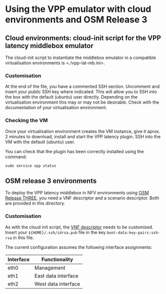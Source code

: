 # Using the VPP emulator with cloud environments and OSM Release 3 #

## Cloud environments: cloud-init script for the VPP latency middlebox emulator ##

The cloud-init script to instantiate the middlebox emulator in a compatible virtualisation environments is <./vpp-lat-mb.ini>.

### Customisation ###

At the end of the file, you have a commented SSH section. Uncomment and insert your *public* SSH key where indicated. This will allow you to SSH into the box with the default (ubuntu) user directly. Depending on the virtualisation environment this may or may not be desirable. Check with the documentation of your virtualisation environment.

### Checking the VM ###

Once your virtualisation environment creates the VM instance, give it aprox. 2 minutes to download, install and start the VPP latency plugin. SSH into the VM with the default (ubuntu) user.

You can check that the plugin has been correctly installed using the command:

`sudo service vpp status`

## OSM release 3 environments ##

To deploy the VPP latency middlebox in NFV environments using [OSM Release THREE](https://osm.etsi.org/wikipub/index.php/OSM_Release_THREE), you need a VNF descriptor and a scenario descriptor. Both are provided in this directory.

### Customisation ###

As with the cloud init script, the [VNF descriptor](./vpp-cloud-init.yaml) needs to be customised. Insert your `${HOME}/.ssh/idrsa.pub` file in the key `boot-data:key-pairs:ssh-rsa` in this file.

The current configuration assumes the following interface assignments:

Interface | Functionality
----------|--------------------
eth0      | Management
eth1      | East data interface
eth2      | West data interface
